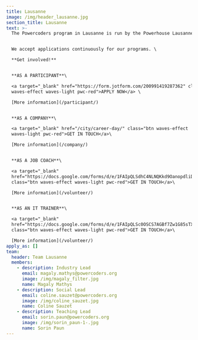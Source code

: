 ```yaml
---
title: Lausanne
image: /img/header_lausanne.jpg
section_title: Lausanne
text: >-
  The Powercoders program in Lausanne is run by the Powerhouse Lausanne.


  We accept applications continuously for our programs. \

  **Get involved!**


  **AS A PARTICIPANT**\

  <a target="_blank" href="https://form.jotform.com/200991419287362" class="btn
  waves-effect waves-light pwc-red">APPLY NOW</a> \

  [More information](/participant/)


  **AS A COMPANY**\

  <a target="_blank" href="/city/career-day/" class="btn waves-effect
  waves-light pwc-red">GET IN TOUCH</a>\

  [More information](/company/)


  **AS A JOB COACH**\

  <a target="_blank"
  href="https://docs.google.com/forms/d/e/1FAIpQLSdhC4NLNQKkd9OanopdliDsFWnPKAi2YG9aqYmPpfB4iTS-_A/viewform"
  class="btn waves-effect waves-light pwc-red">GET IN TOUCH</a>\

  [More information](/volunteer/)


  **AS AN IT TRAINER**\

  <a target="_blank"
  href="https://docs.google.com/forms/d/e/1FAIpQLSc0OSCS7AGBf7Zw1G85sTXdSHFN-JgJuDDODxTOikoIWBft2A/viewform"
  class="btn waves-effect waves-light pwc-red">GET IN TOUCH</a>\

  [More information](/volunteer/)
apply_as: []
team:
  header: Team Lausanne
  members:
    - description: Industry Lead
      email: magaly.mathys@powercoders.org
      image: /img/magaly_filter.jpg
      name: Magaly Mathys
    - description: Social Lead
      email: coline.sauzet@powercoders.org
      image: /img/coline_sauzet.jpg
      name: Coline Sauzet
    - description: Teaching Lead
      email: sorin.paun@powercoders.org
      image: /img/sorin_paun-1-.jpg
      name: Sorin Paun
---
```


